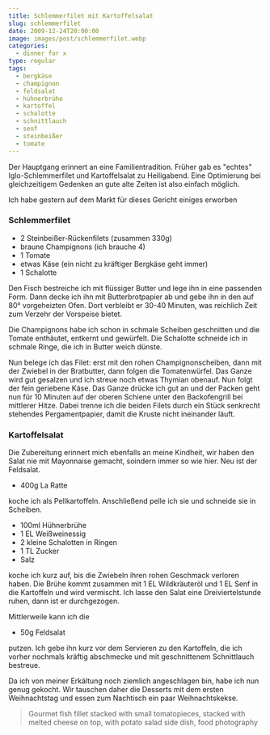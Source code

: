 ```yaml
---
title: Schlemmerfilet mit Kartoffelsalat
slug: schlemmerfilet
date: 2009-12-24T20:00:00
image: images/post/schlemmerfilet.webp
categories: 
  - dinner for x
type: regular
tags: 
  - bergkäse
  - champignon
  - feldsalat
  - hühnerbrühe
  - kartoffel
  - schalotte
  - schnittlauch
  - senf
  - steinbeißer
  - tomate
---
```



Der Hauptgang erinnert an eine Familientradition. Früher gab es "echtes" Iglo-Schlemmerfilet und Kartoffelsalat zu Heiligabend. Eine Optimierung bei gleichzeitigem Gedenken an gute alte Zeiten ist also einfach möglich.

Ich habe gestern auf dem Markt für dieses Gericht einiges erworben

### Schlemmerfilet

* 2 Steinbeißer-Rückenfilets (zusammen 330g) 
* braune Champignons (ich brauche 4) 
* 1 Tomate 
* etwas Käse (ein nicht zu kräftiger Bergkäse geht immer) 
* 1 Schalotte

Den Fisch bestreiche ich mit flüssiger Butter und lege ihn in eine passenden Form. Dann decke ich ihn mit Butterbrotpapier ab und gebe ihn in den auf 80° vorgeheizten Ofen. Dort verbleibt er 30-40 Minuten, was reichlich Zeit zum Verzehr der Vorspeise bietet.

Die Champignons habe ich schon in schmale Scheiben geschnitten und die Tomate enthäutet, entkernt und gewürfelt. Die Schalotte schneide ich in schmale Ringe, die ich in Butter weich dünste.

Nun belege ich das Filet: erst mit den rohen Champignonscheiben, dann mit der Zwiebel in der Bratbutter, dann folgen die Tomatenwürfel. Das Ganze wird gut gesalzen und ich streue noch etwas Thymian obenauf. Nun folgt der fein geriebene Käse. Das Ganze drücke ich gut an und der Packen geht nun für 10 Minuten auf der oberen Schiene unter den Backofengrill bei mittlerer Hitze. Dabei trenne ich die beiden Filets durch ein Stück senkrecht stehendes Pergamentpapier, damit die Kruste nicht ineinander läuft.

### Kartoffelsalat

Die Zubereitung erinnert mich ebenfalls an meine Kindheit, wir haben den Salat nie mit Mayonnaise gemacht, soindern immer so wie hier. Neu ist der Feldsalat.

* 400g La Ratte

koche ich als Pellkartoffeln. Anschließend pelle ich sie und schneide sie in Scheiben.

* 100ml Hühnerbrühe 
* 1 EL Weißweinessig 
* 2 kleine Schalotten in Ringen 
* 1 TL Zucker 
* Salz

koche ich kurz auf, bis die Zwiebeln ihren rohen Geschmack verloren haben. Die Brühe kommt zusammen mit 1 EL Wildkräuteröl und 1 EL Senf in die Kartoffeln und wird vermischt. Ich lasse den Salat eine Dreiviertelstunde ruhen, dann ist er durchgezogen.

Mittlerweile kann ich die

* 50g Feldsalat

putzen. Ich gebe ihn kurz vor dem Servieren zu den Kartoffeln, die ich vorher nochmals kräftig abschmecke und mit geschnittenem Schnittlauch bestreue.

Da ich von meiner Erkältung noch ziemlich angeschlagen bin, habe ich nun genug gekocht. Wir tauschen daher die Desserts mit dem ersten Weihnachtstag und essen zum Nachtisch ein paar Weihnachtskekse.

> Gourmet fish fillet stacked with small tomatopieces, stacked with melted cheese on top, with potato salad side dish, food photography 
